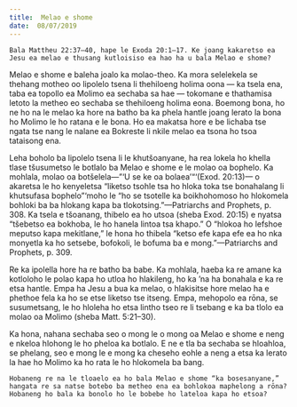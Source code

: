 ```yaml
---
title:  Melao e shome
date:  08/07/2019
---
```


`Bala Mattheu 22:37–40, hape le Exoda 20:1–17. Ke joang kakaretso ea Jesu ea melao e thusang kutloisiso ea hao ha u bala Melao e shome?`

Melao e shome e baleha joalo ka molao-theo. Ka mora selelekela se thehang motheo oo lipolelo tsena li thehiloeng holima oona — ka tsela ena, taba ea topollo ea Molimo ea sechaba sa hae — tokomane e thathamisa letoto la metheo eo sechaba se thehiloeng holima eona. Boemong bona, ho ne ho na le melao ka hore na batho ba ka phela hantle joang lerato la bona ho Molimo le ho ratana e le bona. Ho ea makatsa hore e be lichaba tse ngata tse nang le nalane ea Bokreste li nkile melao ea tsona ho tsoa tataisong ena.

Leha boholo ba lipolelo tsena li le khutšoanyane, ha rea lokela ho khella tlase tšusumetso le botlalo ba Melao e shome e le molao oa bophelo. Ka mohlala, molao oa botšelela—”‘U se ke oa bolaea’“‘(Exod. 20:13)— o akaretsa le ho kenyeletsa “liketso tsohle tsa ho hloka toka tse bonahalang li khutsufasa bophelo”‘moho le “ho se tsotelle ka boikhohomoso ho hlokomela bohloki ba ba hlokang kapa ba tlokotsing.”—Patriarchs and Prophets, p. 308. Ka tsela e tšoanang, thibelo ea ho utsoa (sheba Exod. 20:15) e nyatsa “tšebetso ea bokhoba, le ho hanela lintoa tsa khapo.” O “hlokoa ho lefshoe meputso kapa mekitlane,” le hona ho thibela “ketso efe kapa efe ea ho nka monyetla ka ho setsebe, bofokoli, le bofuma ba e mong.”—Patriarchs and Prophets, p. 309.

Re ka ipolella hore ha re batho ba babe. Ka mohlala, haeba ka re amane ka kotloloho le polao kapa ho utloa ho hlakileng, ho ka ’na ha bonahala e ka re etsa hantle. Empa ha Jesu a bua ka melao, o hlakisitse hore melao ha e phethoe fela ka ho se etse liketso tse itseng. Empa, mehopolo ea rōna, se susumetsang, le ho hloleha ho etsa lintho tseo re li tsebang e ka ba tlolo ea molao oa Molimo (sheba Matt. 5:21–30).

Ka hona, nahana sechaba seo o mong le o mong oa Melao e shome e neng e nkeloa hlohong le ho pheloa ka botlalo. E ne e tla ba sechaba se hloahloa, se phelang, seo e mong le e mong ka cheseho eohle a neng a etsa ka lerato la hae ho Molimo ka ho rata le ho hlokomela ba bang.

`Hobaneng re na le tloaelo ea ho bala Melao e shome “ka bosesanyane,” hangata re sa natse botebo ba metheo ena ea bohlokoa maphelong a rōna? Hobaneng ho bala ka bonolo ho le bobebe ho lateloa kapa ho etsoa?`